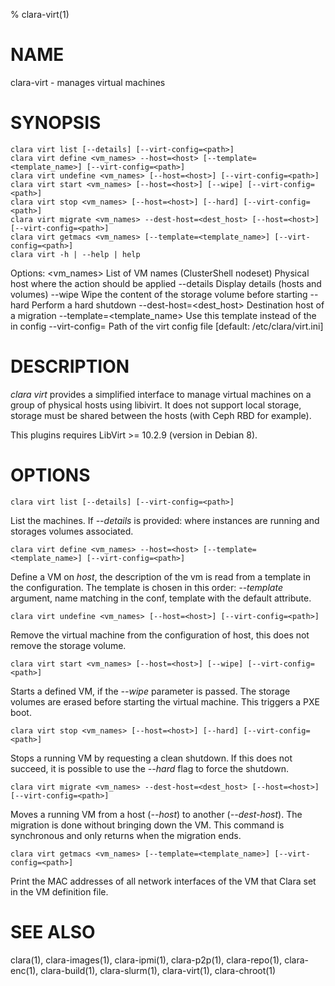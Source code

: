 % clara-virt(1)

# NAME

clara-virt - manages virtual machines

# SYNOPSIS

    clara virt list [--details] [--virt-config=<path>]
    clara virt define <vm_names> --host=<host> [--template=<template_name>] [--virt-config=<path>]
    clara virt undefine <vm_names> [--host=<host>] [--virt-config=<path>]
    clara virt start <vm_names> [--host=<host>] [--wipe] [--virt-config=<path>]
    clara virt stop <vm_names> [--host=<host>] [--hard] [--virt-config=<path>]
    clara virt migrate <vm_names> --dest-host=<dest_host> [--host=<host>] [--virt-config=<path>]
    clara virt getmacs <vm_names> [--template=<template_name>] [--virt-config=<path>]
    clara virt -h | --help | help

Options:
    <vm_names>                  List of VM names (ClusterShell nodeset)
    <host>                      Physical host where the action should be applied
    --details                   Display details (hosts and volumes)
    --wipe                      Wipe the content of the storage volume before starting
    --hard                      Perform a hard shutdown
    --dest-host=<dest_host>     Destination host of a migration
    --template=<template_name>  Use this template instead of the in config
    --virt-config=<path>        Path of the virt config file [default: /etc/clara/virt.ini]

# DESCRIPTION

*clara virt* provides a simplified interface to manage virtual machines on a group of
physical hosts using libivirt. It does not support local storage, storage must be shared
between the hosts (with Ceph RBD for example).

This plugins requires LibVirt >= 10.2.9 (version in Debian 8).

# OPTIONS

    clara virt list [--details] [--virt-config=<path>]

List the machines. If *--details* is provided: where instances are running and storages
volumes associated.

    clara virt define <vm_names> --host=<host> [--template=<template_name>] [--virt-config=<path>]

Define a VM on *host*, the description of the vm is read from a template in the configuration.
The template is chosen in this order: *--template* argument, name matching in the conf, template
with the default attribute.

    clara virt undefine <vm_names> [--host=<host>] [--virt-config=<path>]

Remove the virtual machine from the configuration of host, this does not remove the storage
volume.

    clara virt start <vm_names> [--host=<host>] [--wipe] [--virt-config=<path>]

Starts a defined VM, if the *--wipe* parameter is passed. The storage volumes are erased before
starting the virtual machine. This triggers a PXE boot.

    clara virt stop <vm_names> [--host=<host>] [--hard] [--virt-config=<path>]

Stops a running VM by requesting a clean shutdown. If this does not succeed, it is possible to
use the *--hard* flag to force the shutdown.

    clara virt migrate <vm_names> --dest-host=<dest_host> [--host=<host>] [--virt-config=<path>]

Moves a running VM from a host (*--host*) to another (*--dest-host*). The migration is done without
bringing down the VM. This command is synchronous and only returns when the migration ends.

    clara virt getmacs <vm_names> [--template=<template_name>] [--virt-config=<path>]

Print the MAC addresses of all network interfaces of the VM that Clara set in the VM definition
file.

# SEE ALSO

clara(1), clara-images(1), clara-ipmi(1), clara-p2p(1), clara-repo(1), clara-enc(1), clara-build(1), clara-slurm(1), clara-virt(1), clara-chroot(1)
